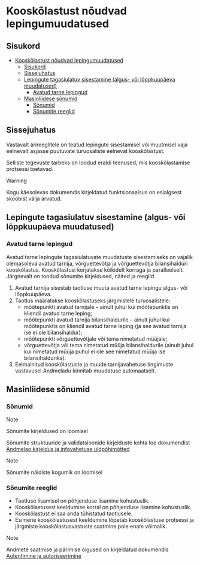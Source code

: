 # Kooskõlastust nõudvad lepingumuudatused

## Sisukord

- [Kooskõlastust nõudvad lepingumuudatused](#kooskõlastust-nõudvad-lepingumuudatused)
  - [Sisukord](#sisukord)
  - [Sissejuhatus](#sissejuhatus)
  - [Lepingute tagasiulatuv sisestamine (algus- või lõppkuupäeva muudatused)](#lepingute-tagasiulatuv-sisestamine-algus--või-lõppkuupäeva-muudatused)
    - [Avatud tarne lepingud](#avatud-tarne-lepingud)
  - [Masinliidese sõnumid](#masinliidese-sõnumid)
    - [Sõnumid](#sõnumid)
    - [Sõnumite reeglid](#sõnumite-reeglid)

## Sissejuhatus

Vastavalt ärireeglitele on teatud lepingute sisestamisel või muutmisel vaja eelnevalt asjasse puutuvate turuosaliste eelnevat kooskõlastust.

Selliste tegevuste tarbeks on loodud eraldi teenused, mis kooskõlastamise protsessi toetavad.

> [!WARNING] 
> Kogu käesolevas dokumendis kirjeldatud funktsionaalsus on esialgsest skoobist välja arvatud.

## Lepingute tagasiulatuv sisestamine (algus- või lõppkuupäeva muudatused)

### Avatud tarne lepingud

Avatud tarne lepingute tagasiulatuvate muudatuste sisestamiseks on vajalik olemasoleva avatud tarnija, võrguettevõtja ja võrguettevõtja bilansihalduri kooskõlastus. Kooskõlastusi korjatakse kõikidelt korraga ja paralleelselt. Järgnevalt on toodud sõnumite kirjeldused, näited ja reeglid

1. Avatud tarnija sisestab taotluse muuta avatud tarne lepingu algus- või lõppkuupäeva.
2. Taotlus määratakse kooskõlastuseks järgmistele turuosalistele:
   - mõõtepunkti avatud tarnijale – ainult juhul kui mõõtepunktis on kliendil avatud tarne leping;
   - mõõtepunkti avatud tarnija bilansihaldurile – ainult juhul kui mõõtepunktis on kliendil avatud tarne leping (ja see avatud tarnija ise ei ole bilansihaldur);
   - mõõtepunkti võrguettevõtjale või tema nimetatud müüjale;
   - võrguettevõtja või tema nimetatud müüja bilansihaldurile (ainult juhul kui nimetatud müüja puhul ei ole see nimetatud müüja ise bilansihalduriks).
3. Eelmainitud kooskõlastuste ja muude tarnijavahetuse tingimuste vastavusel Andmeladu kinnitab muudatuse automaatselt.

## Masinliidese sõnumid

### Sõnumid

> [!NOTE]
> Sõnumite kirjeldused on loomisel

Sõnumite struktuuride ja validatsioonide kirjelduste kohta loe dokumendist [Andmelao kirjeldus ja infovahetuse üldpõhimõtted](01-avp-kirjeldus-ja-infovahetuse-yldpohimotted.md)

> [!NOTE]
> Sõnumite näidiste kogumik on loomisel

### Sõnumite reeglid

- Taotluse lisamisel on põhjenduse lisamine kohustuslik.
- Kooskõlastusest keeldumise korral on põhjenduse lisamine kohustuslik.
- Kooskõlastust ei saa anda tühistatud taotlusele.
- Esimene kooskõlastusest keeldumine lõpetab kooskõlastuse protsessi ja järgmiste kooskõlastusvastuste saatmine pole enam võimalik.

> [!NOTE]
> Andmete saatmise ja pärimise õigused on kirjeldatud dokumendis [Autentimine ja autoriseerimine](03-autentimine-ja-autoriseerimine.md)
